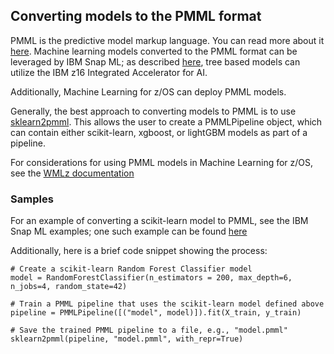 ## Converting models to the PMML format

PMML is the predictive model markup language. You can read more about it [here](https://dmg.org/pmml/v4-4-1/GeneralStructure.html). Machine learning models converted to the PMML format can be leveraged by IBM Snap ML; as described [here](snapml.md), tree based models can utilize the IBM z16 Integrated Accelerator for AI.  

Additionally,  Machine Learning for z/OS can deploy PMML models. 

Generally, the best approach to converting models to PMML is to use [sklearn2pmml](https://github.com/jpmml/sklearn2pmml). This allows the user to create a PMMLPipeline object, which can contain either scikit-learn, xgboost, or lightGBM models as part of a pipeline. 

For considerations for using PMML models in  Machine Learning for z/OS, see the [WMLz documentation](https://www.ibm.com/docs/en/wml-for-zos/enterprise/3.1.0?topic=owe-supported-algorithms-data-sources-data-types-model-types)


### Samples

For an example of converting a scikit-learn model to PMML, see the IBM Snap ML examples; one such example can be found [here](https://github.com/IBM/snapml-examples/blob/main/examples/inference/random_forest/example_credit_card_fraud.ipynb)

Additionally, here is a brief code snippet showing the process: 

```` 
# Create a scikit-learn Random Forest Classifier model
model = RandomForestClassifier(n_estimators = 200, max_depth=6, n_jobs=4, random_state=42)

# Train a PMML pipeline that uses the scikit-learn model defined above
pipeline = PMMLPipeline([("model", model)]).fit(X_train, y_train)

# Save the trained PMML pipeline to a file, e.g., "model.pmml"
sklearn2pmml(pipeline, "model.pmml", with_repr=True)
````
